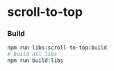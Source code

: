 scroll-to-top
=============


### Build
```bash
npm run libs:scroll-to-top:build
# build all libs
npm run build:libs
```
